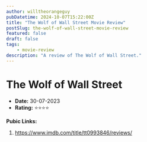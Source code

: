 ```yaml
---
author: willtheorangeguy
pubDatetime: 2024-10-07T15:22:00Z
title: "The Wolf of Wall Street Movie Review"
postSlug: the-wolf-of-wall-street-movie-review
featured: false
draft: false
tags:
    - movie-review
description: "A review of The Wolf of Wall Street."
---
```


# The Wolf of Wall Street

-   **Date:** 30-07-2023
-   **Rating:** ⭐⭐⭐⭐

**Pubic Links:**

1. https://www.imdb.com/title/tt0993846/reviews/
